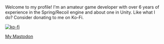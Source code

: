 Welcome to my profile! I'm an amateur game developer with over 6 years of experience in the Spring/Recoil engine and about one in Unity. Like what I do? Consider donating to me on Ko-Fi.


[![ko-fi](https://ko-fi.com/img/githubbutton_sm.svg)](https://ko-fi.com/R6R2K9ONM)

<a rel="me" href="https://mastodon.social/@ShamanFW">My Mastodon</a>
